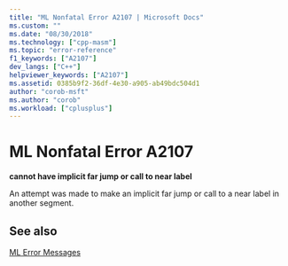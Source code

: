 ```yaml
---
title: "ML Nonfatal Error A2107 | Microsoft Docs"
ms.custom: ""
ms.date: "08/30/2018"
ms.technology: ["cpp-masm"]
ms.topic: "error-reference"
f1_keywords: ["A2107"]
dev_langs: ["C++"]
helpviewer_keywords: ["A2107"]
ms.assetid: 0385b9f2-36df-4e30-a905-ab49bdc504d1
author: "corob-msft"
ms.author: "corob"
ms.workload: ["cplusplus"]
---
```

# ML Nonfatal Error A2107

**cannot have implicit far jump or call to near label**

An attempt was made to make an implicit far jump or call to a near label in another segment.

## See also

[ML Error Messages](../../assembler/masm/ml-error-messages.md)<br/>